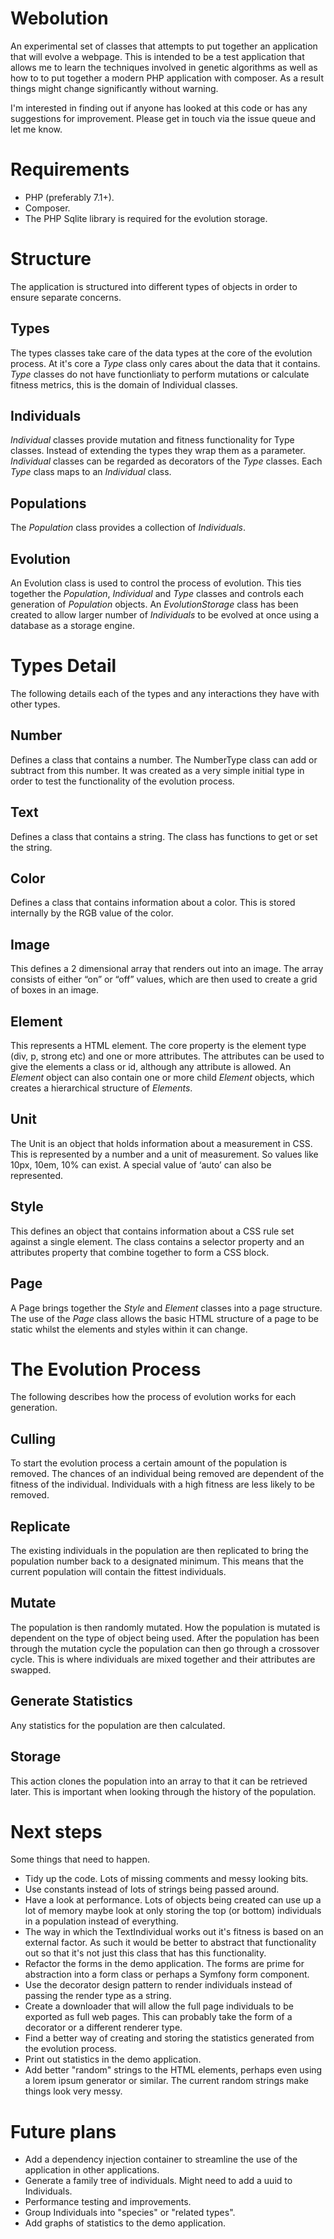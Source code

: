 Webolution
==========

An experimental set of classes that attempts to put together an application that will evolve a webpage. This is intended
to be a test application that allows me to learn the techniques involved in genetic algorithms as well as how to to
put together a modern PHP application with composer. As a result things might change significantly without warning.

I'm interested in finding out if anyone has looked at this code or has any suggestions for improvement. Please get in touch via the issue queue and let me know.

Requirements
============
- PHP (preferably 7.1+).
- Composer.
- The PHP Sqlite library is required for the evolution storage.

Structure
=========
The application is structured into different types of objects in order to ensure separate concerns.

Types
-----
The types classes take care of the data types at the core of the evolution process. At it's core a _Type_ class only cares about the data that it contains. _Type_ classes do not have functionliaty to perform mutations or calculate fitness metrics, this is the domain of Individual classes.

Individuals
-----------
_Individual_ classes provide mutation and fitness functionality for Type classes. Instead of extending the types they wrap them as a parameter. _Individual_ classes can be regarded as decorators of the _Type_ classes. Each _Type_ class maps to an _Individual_ class.

Populations
-----------
The _Population_ class provides a collection of _Individuals_.

Evolution
---------
An Evolution class is used to control the process of evolution. This ties together the _Population_, _Individual_ and _Type_ classes and controls each generation of _Population_ objects.
An _EvolutionStorage_ class has been created to allow larger number of _Individuals_ to be evolved at once using a database as a storage engine.


Types Detail
============
The following details each of the types and any interactions they have with other types.

Number
------
Defines a class that contains a number. The NumberType class can add or subtract from this number. It was created as a very simple initial type in order to test the functionality of the evolution process.

Text
----
Defines a class that contains a string. The class has functions to get or set the string.

Color
-----
Defines a class that contains information about a color. This is stored internally by the RGB value of the color.

Image
-----
This defines a 2 dimensional array that renders out into an image. The array consists of either “on” or “off” values, which are then used to create a grid of boxes in an image.

Element
-------
This represents a HTML element. The core property is the element type (div, p, strong etc) and one or more attributes. The attributes can be used to give the elements a class or id, although any attribute is allowed.
An _Element_ object can also contain one or more child _Element_ objects, which creates a hierarchical structure of _Elements_.

Unit
----
The Unit is an object that holds information about a measurement in CSS. This is represented by a number and a unit of measurement. So values like 10px, 10em, 10% can exist.
A special value of ‘auto’ can also be represented.

Style
-----
This defines an object that contains information about a CSS rule set against a single element. The class contains a selector property and an attributes property that combine together to form a CSS block.

Page
----
A Page brings together the _Style_ and _Element_ classes into a page structure. The use of the _Page_ class allows the basic HTML structure of a page to be static whilst the elements and styles within it can change.

The Evolution Process
=====================
The following describes how the process of evolution works for each generation.

Culling
-------
To start the evolution process a certain amount of the population is removed. The chances of an individual being removed are dependent of the fitness of the individual. Individuals with a high fitness are less likely to be removed.

Replicate
---------
The existing individuals in the population are then replicated to bring the population number back to a designated minimum. This means that the current population will contain the fittest individuals.

Mutate
------
The population is then randomly mutated. How the population is mutated is dependent on the type of object being used.
After the population has been through the mutation cycle the population can then go through a crossover cycle. This is where individuals are mixed together and their attributes are swapped.

Generate Statistics
-------------------
Any statistics for the population are then calculated.

Storage
-------
This action clones the population into an array to that it can be retrieved later. This is important when looking through the history of the population.

Next steps
==========
Some things that need to happen.

- Tidy up the code. Lots of missing comments and messy looking bits.
- Use constants instead of lots of strings being passed around.
- Have a look at performance. Lots of objects being created can use up a lot of memory maybe look at only storing the top (or bottom) individuals in a population instead of everything.
- The way in which the TextIndividual works out it's fitness is based on an external factor. As such it would be better to abstract that functionality out so that it's not just this class that has this functionality.
- Refactor the forms in the demo application. The forms are prime for abstraction into a form class or perhaps a Symfony form component.
- Use the decorator design pattern to render individuals instead of passing the render type as a string.
- Create a downloader that will allow the full page individuals to be exported as full web pages. This can probably take the form of a decorator or a different renderer type.
- Find a better way of creating and storing the statistics generated from the evolution process.
- Print out statistics in the demo application.
- Add better "random" strings to the HTML elements, perhaps even using a lorem ipsum generator or similar. The current random strings make things look very messy.

Future plans
============

- Add a dependency injection container to streamline the use of the application in other applications.
- Generate a family tree of individuals. Might need to add a uuid to Individuals.
- Performance testing and improvements.
- Group Individuals into "species" or "related types".
- Add graphs of statistics to the demo application.
